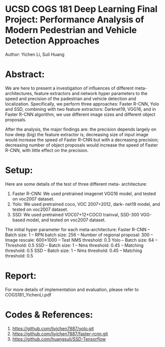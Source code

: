 UCSD COGS 181 Deep Learning Final Project: Performance Analysis of Modern Pedestrian and Vehicle Detection Approaches
=======================================================

Author: Yichen Li, Suli Huang


Abstract:
=======================================================

We are here to present a investigation of influences of different meta-architectures, feature extractors and network hyper parameters to the speed and precision of the padestrian and vehicle detection and localization. Specifically, we perform three approaches: Faster R-CNN, Yolo and SSD, combining with two feature extractors: Darknet19, VGG16, and in Faster R-CNN algorithm, we use different image sizes and different object proposals. 

After the analysis, the major findings are: the precision depends largely on how deep (big) the feature extractor is; decreasing size of input image would increase the speed of Faster R-CNN but with a decreasing precision; decreasing number of object proposals would increase the speed of Faster R-CNN, with little effect on the precision.

Setup:
=======================================================

Here are some details of the test of three different meta- architecture:
1. Faster R-CNN: We used pretrained imagenet VGG16 model, and tested on voc2007 dataset.
2. Yolo: We used pretrained coco, VOC 2007+2012, dark- net19 model, and tested on voc2007 dataset.
3. SSD: We used pretrained VOC07+12+COCO trainval, SSD-300 VGG-based model, and tested on voc2007 dataset.

The initial hyper parameter for each meta-architecture:
Faster R-CNN
– Batch size: 1
– RPN batch size: 256
– Number of regional proposal: 300 – Image rescale: 600*1000
– Test NMS threshold: 0.3
Yolo
– Batch size: 64
– Threshold: 0.5 SSD
– Batch size: 1
– Nms threshold: 0.45
– Matching threshold: 0.5
SSD
– Batch size: 1
– Nms threshold: 0.45
– Matching threshold: 0.5


Report:
=======================================================

For more details of implementation and evaluation, please refer to COGS181_YichenLi.pdf

Codes & References:
=======================================================

1. https://github.com/liyichen7887/yolo.git 
2. https://github.com/liyichen7887/faster-rcnn.git 
3. https://github.com/huangsuli/SSD-Tensorflow
